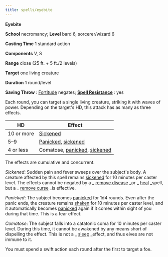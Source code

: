 ```yaml
---
title: spells/eyebite
---
```

 **Eyebite**

**School** necromancy; **Level** bard 6, sorcerer/wizard 6

**Casting Time** 1 standard action

**Components** V, S

**Range** close (25 ft. + 5 ft./2 levels)

**Target** one living creature

**Duration** 1 round/level

**Saving Throw** : [Fortitude](../combat.md#_fortitude) negates; **[Spell Resistance](../glossary.md#_spell-resistance)** : yes

Each round, you can target a single living creature, striking it with waves of power. Depending on the target's HD, this attack has as many as three effects.

| HD | Effect |
| --- | --- |
| 10 or more | [Sickened](../glossary.md#_sickened) |
| 5–9 | [Panicked](../glossary.md#_panicked), [sickened](../glossary.md#_sickened) |
| 4 or less | Comatose, [panicked](../glossary.md#_panicked), [sickened](../glossary.md#_sickened) |

The effects are cumulative and concurrent.

_Sickened_: Sudden pain and fever sweeps over the subject's body. A creature affected by this spell remains [sickened](../glossary.md#_sickened) for 10 minutes per caster level. The effects cannot be negated by a _ [remove disease](removeDisease.md#_remove-disease) _or _ [heal](heal.md#_heal) _spell, but a _ [remove curse](removeCurse.md#_remove-curse) _is effective.

_Panicked_: The subject becomes [panicked](../glossary.md#_panicked) for 1d4 rounds. Even after the panic ends, the creature remains [shaken](../glossary.md#_shaken) for 10 minutes per caster level, and it automatically becomes [panicked](../glossary.md#_panicked) again if it comes within sight of you during that time. This is a fear effect.

_Comatose_: The subject falls into a catatonic coma for 10 minutes per caster level. During this time, it cannot be awakened by any means short of dispelling the effect. This is not a _ [sleep](sleep.md#_sleep) _effect, and thus elves are not immune to it.

You must spend a swift action each round after the first to target a foe.

